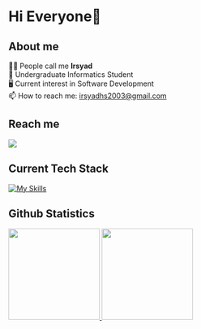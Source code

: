 <!-- **irsyadhsn/irsyadhsn** is a ✨ _special_ ✨ repository because its `README.md` (this file) appears on your GitHub profile. -->
# Hi Everyone👋 

## About me 
🙋‍♂️  People call me **Irsyad** <br> 
🔭  Undergraduate Informatics Student <br> 
🖥️  Current interest in Software Development <br> 
📫  How to reach me: irsyadhs2003@gmail.com <br> 

## Reach me
 <a href="https://www.linkedin.com/in/mirsyadhsn/">
    <img src="https://skillicons.dev/icons?i=linkedin" />
  </a>
<!--
  - <a href="https://www.linkedin.com/in/muhammad-irsyad-hasanuddin-9749a9214/">linkedIn</a>
  - irsyadhs2003@gmail.com
-->

## Current Tech Stack
[![My Skills](https://skillicons.dev/icons?i=javascript,typescript,golang,kotlin,python,c,cpp,mysql,react,nodejs,express,postman,git,github,vscode,androidstudio&perline=8)](https://skillicons.dev)

## Github Statistics
<p align="left">
<a href="https://github.com/irsyadhsn">
   <img height="180em" src="https://github-readme-stats.vercel.app/api?username=irsyadhsn&show_icons=true&theme=dark&hide_border=true&rank_icon=github&count_private=true&include_all_commits=true"/>
   <img height="180em" src="https://github-readme-stats.vercel.app/api/top-langs/?username=irsyadhsn&layout=compact&theme=dark&hide_border=true&bold_text=true"/>
</a>
</p>
